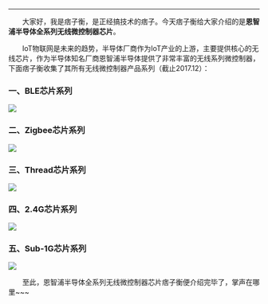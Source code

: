 ----
　　大家好，我是痞子衡，是正经搞技术的痞子。今天痞子衡给大家介绍的是**恩智浦半导体全系列无线微控制器芯片**。  

　　IoT物联网是未来的趋势，半导体厂商作为IoT产业的上游，主要提供核心的无线芯片，作为半导体知名厂商恩智浦半导体提供了非常丰富的无线系列微控制器，下面痞子衡收集了其所有无线微控制器产品系列（截止2017.12）：  

### 一、BLE芯片系列
<img src="http://henjay724.com/image/cnblogs/NXP_wireless_product_BLE.PNG" style="zoom:100%" />

### 二、Zigbee芯片系列
<img src="http://henjay724.com/image/cnblogs/NXP_wireless_product_ZigBee.PNG" style="zoom:100%" />

### 三、Thread芯片系列
<img src="http://henjay724.com/image/cnblogs/NXP_wireless_product_Thread.PNG" style="zoom:100%" />

### 四、2.4G芯片系列
<img src="http://henjay724.com/image/cnblogs/NXP_wireless_product_2.4G.PNG" style="zoom:100%" />

### 五、Sub-1G芯片系列
<img src="http://henjay724.com/image/cnblogs/NXP_wireless_product_Sub-1G.PNG" style="zoom:100%" />

　　至此，恩智浦半导体全系列无线微控制器芯片痞子衡便介绍完毕了，掌声在哪里~~~ 

